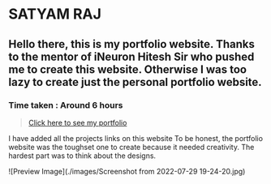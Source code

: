 # SATYAM RAJ
## Hello there, this is my portfolio website. Thanks to the mentor of iNeuron Hitesh Sir who pushed me to create this website. Otherwise I was too lazy to create just the personal portfolio website.

### Time taken : Around 6 hours

> [Click here to see my portfolio]("https://www.satyamraj.netlify.app")


I have added all the projects links on this website
To be honest, the portfolio website was the toughset one to create because it needed creativity.
The hardest part was to think about the designs.

![Preview Image](./images/Screenshot from 2022-07-29 19-24-20.jpg)

